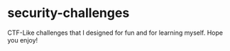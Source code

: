 # security-challenges
CTF-Like challenges that I designed for fun and for learning myself. Hope you enjoy!
